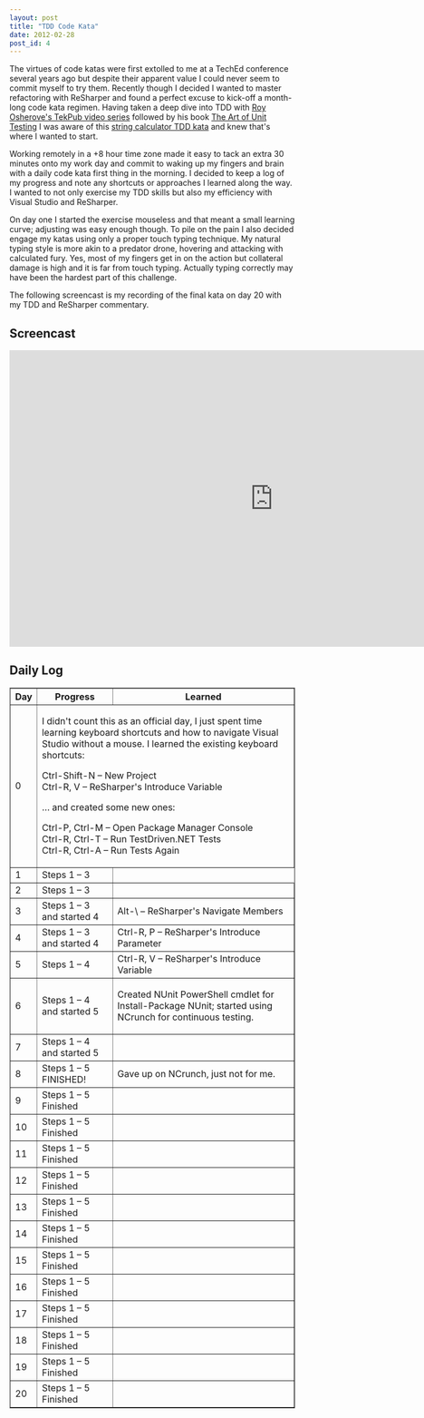 ```yaml
---
layout: post
title: "TDD Code Kata"
date: 2012-02-28
post_id: 4
---
```


The virtues of code katas were first extolled to me at a TechEd conference several years ago but despite their apparent value I could never seem to commit myself to try them. Recently though I decided I wanted to master refactoring with ReSharper and found a perfect excuse to kick-off a month-long code kata regimen. Having taken a deep dive into TDD with [Roy Osherove's TekPub video series](https://tekpub.com/productions/tdd) followed by his book [The Art of Unit Testing](https://www.manning.com/osherove/) I was aware of this [string calculator TDD kata](https://osherove.com/tdd-kata-1) and knew that's where I wanted to start.

Working remotely in a +8 hour time zone made it easy to tack an extra 30 minutes onto my work day and commit to waking up my fingers and brain with a daily code kata first thing in the morning. I decided to keep a log of my progress and note any shortcuts or approaches I learned along the way. I wanted to not only exercise my TDD skills but also my efficiency with Visual Studio and ReSharper.

On day one I started the exercise mouseless and that meant a small learning curve; adjusting was easy enough though. To pile on the pain I also decided engage my katas using only a proper touch typing technique. My natural typing style is more akin to a predator drone, hovering and attacking with calculated fury. Yes, most of my fingers get in on the action but collateral damage is high and it is far from touch typing. Actually typing correctly may have been the hardest part of this challenge. 

The following screencast is my recording of the final kata on day 20 with my TDD and ReSharper commentary.

## Screencast

<iframe height="523" src="https://player.vimeo.com/video/37580009?title=0&amp;byline=0&amp;portrait=0&amp;color=BFD9E5" frameborder="0" width="930" webkitallowfullscreen="" mozallowfullscreen="" allowfullscreen=""></iframe>

## Daily Log

<table border="1" cellspacing="0" cellpadding="2">

<thead>

<tr>

<th>Day</th>

<th>Progress</th>

<th>Learned</th>

</tr>

</thead>

<tbody>

<tr>

<td>0</td>

<td colspan="2">

<p>I didn't count this as an official day, I just spent time learning keyboard shortcuts and how to navigate Visual Studio without a mouse. I learned the existing keyboard shortcuts:</p>

<p>Ctrl-Shift-N – New Project<br/>
Ctrl-R, V – ReSharper's Introduce Variable</p>

<p>… and created some new ones:</p>

<p>Ctrl-P, Ctrl-M – Open Package Manager Console<br/>  
Ctrl-R, Ctrl-T – Run TestDriven.NET Tests<br/>  
Ctrl-R, Ctrl-A – Run Tests Again</p>

</td>

</tr>

<tr>

<td>1</td>

<td>Steps 1 – 3</td>

</tr>

<tr>

<td>2</td>

<td>Steps 1 – 3</td>
<td></td>

</tr>

<tr>

<td>3</td>

<td>Steps 1 – 3 and started 4</td>

<td>Alt-\ – ReSharper's Navigate Members</td>

</tr>

<tr>

<td>4</td>

<td>Steps 1 – 3 and started 4</td>

<td>Ctrl-R, P – ReSharper's Introduce Parameter</td>

</tr>

<tr>

<td>5</td>

<td>Steps 1 – 4 </td>

<td>Ctrl-R, V – ReSharper's Introduce Variable</td>

</tr>

<tr>

<td>6</td>

<td>Steps 1 – 4 and started 5</td>

<td>

Created NUnit PowerShell cmdlet for Install-Package NUnit; started using NCrunch for continuous testing.

</td>

</tr>

<tr>

<td>7</td>

<td>Steps 1 – 4 and started 5</td>
<td></td>

</tr>

<tr>

<td>8</td>

<td>Steps 1 – 5 FINISHED!</td>

<td>Gave up on NCrunch, just not for me.</td>

</tr>

<tr>

<td>9</td>

<td>Steps 1 – 5 Finished</td>
<td></td>

</tr>

<tr>

<td>10</td>

<td>Steps 1 – 5 Finished</td>
<td></td>

</tr>

<tr>

<td>11</td>

<td>Steps 1 – 5 Finished</td>
<td></td>

</tr>

<tr>

<td>12</td>

<td>Steps 1 – 5 Finished</td>
<td></td>

</tr>

<tr>

<td>13</td>

<td>Steps 1 – 5 Finished</td>
<td></td>

</tr>

<tr>

<td>14</td>

<td>Steps 1 – 5 Finished</td>
<td></td>

</tr>

<tr>

<td>15</td>

<td>Steps 1 – 5 Finished</td>
<td></td>

</tr>

<tr>

<td>16</td>

<td>Steps 1 – 5 Finished</td>
<td></td>

</tr>

<tr>

<td>17</td>

<td>Steps 1 – 5 Finished</td>
<td></td>

</tr>

<tr>

<td>18</td>

<td>Steps 1 – 5 Finished</td>
<td></td>

</tr>

<tr>

<td>19</td>

<td>Steps 1 – 5 Finished</td>
<td></td>

</tr>

<tr>

<td>20</td>

<td>Steps 1 – 5 Finished</td>
<td></td>

</tr>

</tbody>

</table>